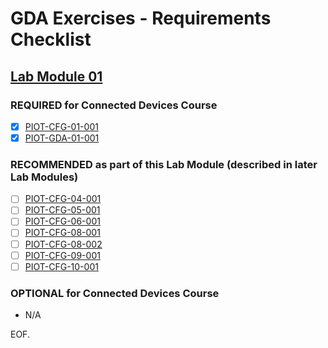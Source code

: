 # GDA Exercises - Requirements Checklist

## [Lab Module 01](https://github.com/orgs/programming-the-iot/projects/1#column-9974937)

### REQUIRED for Connected Devices Course

- [x] [PIOT-CFG-01-001](https://github.com/programming-the-iot/book-exercise-tasks/issues/162)
- [x] [PIOT-GDA-01-001](https://github.com/programming-the-iot/book-exercise-tasks/issues/40)

### RECOMMENDED as part of this Lab Module (described in later Lab Modules)

- [ ] [PIOT-CFG-04-001](https://github.com/programming-the-iot/book-exercise-tasks/issues/50)
- [ ] [PIOT-CFG-05-001](https://github.com/programming-the-iot/book-exercise-tasks/issues/72)
- [ ] [PIOT-CFG-06-001](https://github.com/programming-the-iot/book-exercise-tasks/issues/80)
- [ ] [PIOT-CFG-08-001](https://github.com/programming-the-iot/book-exercise-tasks/issues/82)
- [ ] [PIOT-CFG-08-002](https://github.com/programming-the-iot/book-exercise-tasks/issues/153)
- [ ] [PIOT-CFG-09-001](https://github.com/programming-the-iot/book-exercise-tasks/issues/163)
- [ ] [PIOT-CFG-10-001](https://github.com/programming-the-iot/book-exercise-tasks/issues/154)

### OPTIONAL for Connected Devices Course

- N/A

EOF.
